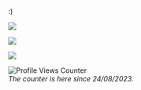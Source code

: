 :)

<!---for personal info (some graphs and stuff)-->
![](https://hit.yhype.me/github/profile?user_id=126098761)

![](https://github-readme-stats.vercel.app/api/wakatime?username=khenzii&theme=dark)

![](https://github-readme-stats.vercel.app/api/top-langs?username=khenziii&layout=compact&theme=dark)

![Profile Views Counter](https://komarev.com/ghpvc/?username=Khenziii&color=2A2A29)
<br>
<i>The counter is here since 24/08/2023.</i>
